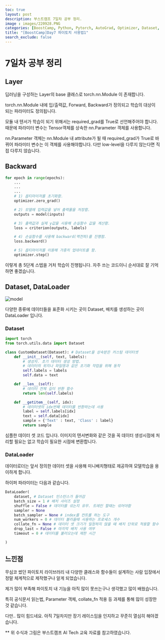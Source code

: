 ```yaml
---
toc: true
layout: post
description: 부스트캠프 7일차 공부 정리.
image : images/220928.PNG
categories: [BoostCamp, Python, Pytorch, AutoGrad, Optimizer, Dataset, DataLoader]
title: "[BoostCamp]Day7 파이토치 사용법1"
search_exclude: false
---
```

# 7일차 공부 정리
## Layer

딥러닝을 구성하는 Layer의 base 클래스로 torch.nn.Module 이 존재합니다.

torch.nn.Module 내에 입/출력값, Forward, Backward가 정의되고 학습의 대상이 되는 파라미터도 정의됩니다.

모듈 내 텐서가 학습이 되기 위해서는 required_grad를 True로 선언해주어야 합니다. 때문에 파라미터 변수는 Tensor객체를 상속한 nn.Parameter 객체를 사용합니다.

nn.Parameter 객체는 nn.Module 내 attribute가 될 때 required_grad가 True로 바뀌어 파라미터 변수는 이 객체를 사용해야합니다. 다만 low-level을 다루지 않는다면 직접 다루지 않습니다.

## Backward

~~~python
for epoch in range(epochs):
    ...
    ...
    ...
    # 1) 옵티마이저를 초기화함.
    optimizer.zero_grad()

    # 2) 모델에 입력값을 넣어 출력물을 저장함.
    outputs = model(inputs)

    # 3) 출력값과 실제 y값을 사용해 손실함수 값을 계산함.
    loss = criterion(outputs, labels)

    # 4) 손실함수를 사용해 backward(역전파)를 진행함. 
    loss.backward()

    # 5) 옵티마이저를 이용해 가중치 업데이트를 함.
    optimizer.step()
~~~

이렇게 총 5단계 스텝을 거처 학습이 진행됩니다. 자주 쓰는 코드이니 순서대로 잘 기억하면 좋겠습니다.

## Dataset, DataLoader

![model](https://user-images.githubusercontent.com/79916736/192254173-331f6e4c-548a-418b-8fc1-cd0db3930c7d.png)

다양한 종류에 데이터들을 표준화 시키는 곳이 Dataset, 배치를 생성하는 곳이 DataLoader 입니다.

### Dataset

~~~ python
import torch
from torch.utils.data import Dataset

class CustomDataset(Dataset): # Dataset을 상속받은 커스텀 데이터셋
    def __init__(self, text, labels): 
        # 생성자. 초기 데이터 생성 방법.
        # 데이터의 위치나 파일명과 같은 초기화 작업을 위해 동작
        self.labels = labels
        self.data = text

    def __len__(self): 
        # 데이터 전체 길이 반환 함수
        return len(self.labels)

    def __getitem__(self, idx): 
        # 데이터셋의 idx번째 데이터를 반환하는데 사용
        label = self.labels[idx]
        text = self.data[idx]
        sample = {'Text' : text, 'Class' : label}
        return sample

~~~

심플한 데이터 셋 코드 입니다. 이미지의 텐서변화와 같은 것을 꼭 데이터 생성시점에 처리할 필요는 없고 학습이 필요한 시점에 변환합니다.

### DataLoader

데이터로더는 앞서 정의한 데이터 셋을 사용해 미니배치형태로 제공하여 모델학습을 용이하게 합니다.

하이퍼 파라미터는 다음과 같습니다.

~~~Python
DataLoader(
    dataset, # Dataset 인스턴스가 들어감
    batch_size = 1 # 배치 사이즈 설정
    shuffle = False # 데이터를 섞는지 유무. 트레인 할때는 섞어야함
    sampler = None 
    batch_sampler = None # index를 컨트롤 하는 도구
    num_workers = 0 # 데이터 불러올때 사용하는 프로세스 개수
    collate_fn = None # 데이터 셋 크기가 일정하지 않을 때 배치 단위로 적용할 함수 입력
    drop_last = False # 마지막 배치 사용 여부
    timeout = 0 # 데이터를 불러오는데 제한 시간

)
~~~

## 느낀점

무심코 썼던 파이토치 라이브러리 내 다양한 클래스와 함수들이 설계하는 사람 입장에서 정말 체계적으로 제작했구나 알게 되었습니다.

제가 많이 부족해 파이토치 내 기능을 아직 많이 못쓰는구나 생각했고 많이 배웠습니다.

특히 공식문서 읽는법, Parameter 객체, collate_fn 적용 등 과제를 통해 많이 성장한 것 같습니다.

다만.. 많이 힘드네요. 아직 7일차지만 장기 레이스임을 인지하고 꾸준히 열심히 해야겠습니다.

** 위 수식과 그림은 부스트캠프 AI Tech 교육 자료를 참고하였습니다.


